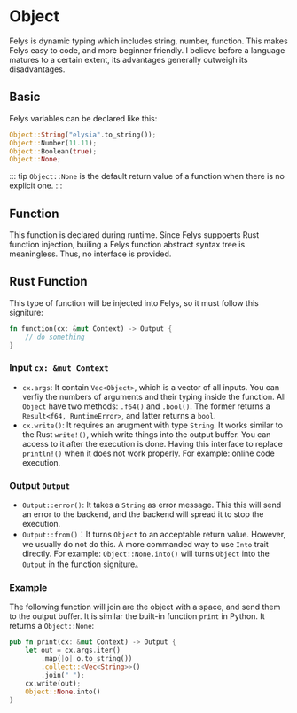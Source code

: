 # Object

Felys is dynamic typing which includes string, number, function. This makes Felys easy to code, and more beginner friendly. I believe before a language matures to a certain extent, its advantages generally outweigh its disadvantages.

## Basic

Felys variables can be declared like this:

```rust
Object::String("elysia".to_string());
Object::Number(11.11);
Object::Boolean(true);
Object::None;
```

::: tip
`Object::None` is the default return value of a function when there is no explicit one.
:::

## Function

This function is declared during runtime. Since Felys suppoerts Rust function injection, builing a Felys function abstract syntax tree is meaningless. Thus, no interface is provided.

## Rust Function

This type of function will be injected into Felys, so it must follow this signiture:

```rust
fn function(cx: &mut Context) -> Output {
    // do something
}
```

### Input `cx: &mut Context`

- `cx.args`: It contain `Vec<Object>`, which is a vector of all inputs. You can verfiy the numbers of arguments and their typing inside the function. All `Object` have two methods: `.f64()` and `.bool()`. The former returns a `Result<f64, RuntimeError>`, and latter returns a `bool`.
- `cx.write()`: It requires an arugment with type `String`. It works similar to the Rust `write!()`, which write things into the output buffer. You can access to it after the execution is done. Having this interface to replace `println!()` when it does not work properly. For example: online code execution.

### Output `Output`

- `Output::error()`: It takes a `String` as error message. This this will send an error to the backend, and the backend will spread it to stop the execution.
- `Output::from()`：It turns `Object` to an acceptable return value. However, we usually do not do this. A more commanded way to use `Into` trait directly. For example: `Object::None.into()` will turns `Object` into the `Output` in the function signiture。

### Example

The following function will join are the object with a space, and send them to the output buffer. It is similar the built-in function `print` in Python. It returns a `Object::None`:

```rust
pub fn print(cx: &mut Context) -> Output {
    let out = cx.args.iter()
        .map(|o| o.to_string())
        .collect::<Vec<String>>()
        .join(" ");
    cx.write(out);
    Object::None.into()
}
```
